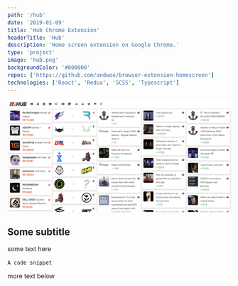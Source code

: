 ```yaml
---
path: '/hub'
date: '2019-01-09'
title: 'Hub Chrome Extension'
headerTitle: 'Hub'
description: 'Home screen extension on Google Chrome.'
type: 'project'
image: 'hub.png'
backgroundColor: '#000000'
repos: ['https://github.com/andwoo/browser-extension-homescreen']
technologies: ['React', 'Redux', 'SCSS', 'Typescript']
---
```


![](../images/hub.png)
## Some subtitle
some text here

```
A code snippet
```
more text below